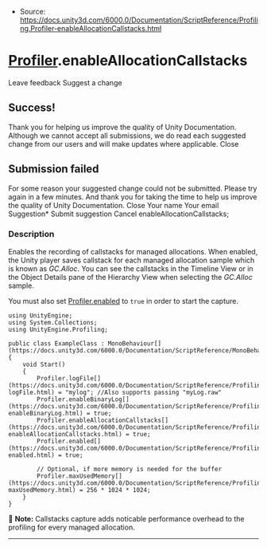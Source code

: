 * Source: https://docs.unity3d.com/6000.0/Documentation/ScriptReference/Profiling.Profiler-enableAllocationCallstacks.html

#  [Profiler](https://docs.unity3d.com/6000.0/Documentation/ScriptReference/Profiling.Profiler.html).enableAllocationCallstacks
Leave feedback
Suggest a change
## Success!
Thank you for helping us improve the quality of Unity Documentation. Although we cannot accept all submissions, we do read each suggested change from our users and will make updates where applicable.
Close
## Submission failed
For some reason your suggested change could not be submitted. Please <a>try again</a> in a few minutes. And thank you for taking the time to help us improve the quality of Unity Documentation.
Close
Your name Your email Suggestion* Submit suggestion
Cancel
enableAllocationCallstacks; 
### Description
Enables the recording of callstacks for managed allocations.
When enabled, the Unity player saves callstack for each managed allocation sample which is known as _GC.Alloc_. You can see the callstacks in the Timeline View or in the Object Details pane of the Hierarchy View when selecting the _GC.Alloc_ sample.  
  
You must also set [Profiler.enabled](https://docs.unity3d.com/6000.0/Documentation/ScriptReference/Profiling.Profiler-enabled.html) to `true` in order to start the capture.
```
using UnityEngine;
using System.Collections;
using UnityEngine.Profiling;  
  
public class ExampleClass : MonoBehaviour[](https://docs.unity3d.com/6000.0/Documentation/ScriptReference/MonoBehaviour.html)
{
    void Start()
    {
        Profiler.logFile[](https://docs.unity3d.com/6000.0/Documentation/ScriptReference/Profiling.Profiler-logFile.html) = "mylog"; //Also supports passing "myLog.raw"
        Profiler.enableBinaryLog[](https://docs.unity3d.com/6000.0/Documentation/ScriptReference/Profiling.Profiler-enableBinaryLog.html) = true;
        Profiler.enableAllocationCallstacks[](https://docs.unity3d.com/6000.0/Documentation/ScriptReference/Profiling.Profiler-enableAllocationCallstacks.html) = true;
        Profiler.enabled[](https://docs.unity3d.com/6000.0/Documentation/ScriptReference/Profiling.Profiler-enabled.html) = true;  
  
        // Optional, if more memory is needed for the buffer
        Profiler.maxUsedMemory[](https://docs.unity3d.com/6000.0/Documentation/ScriptReference/Profiling.Profiler-maxUsedMemory.html) = 256 * 1024 * 1024;
    }
}

```

**Note:** Callstacks capture adds noticable performance overhead to the profiling for every managed allocation.
* * *

